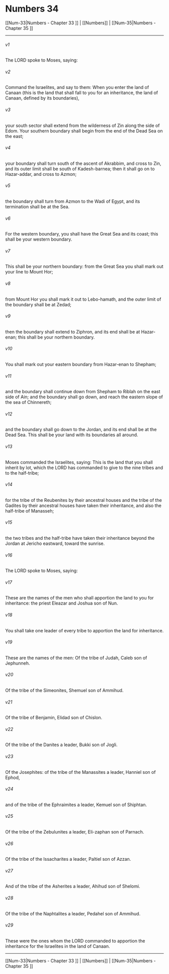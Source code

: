 # Numbers 34

[[Num-33|Numbers - Chapter 33 ]] | [[Numbers]] | [[Num-35|Numbers - Chapter 35 ]]
***

###### v1
The LORD spoke to Moses, saying:
###### v2
Command the Israelites, and say to them: When you enter the land of Canaan (this is the land that shall fall to you for an inheritance, the land of Canaan, defined by its boundaries),
###### v3
your south sector shall extend from the wilderness of Zin along the side of Edom. Your southern boundary shall begin from the end of the Dead Sea on the east;
###### v4
your boundary shall turn south of the ascent of Akrabbim, and cross to Zin, and its outer limit shall be south of Kadesh-barnea; then it shall go on to Hazar-addar, and cross to Azmon;
###### v5
the boundary shall turn from Azmon to the Wadi of Egypt, and its termination shall be at the Sea.
###### v6
For the western boundary, you shall have the Great Sea and its coast; this shall be your western boundary.
###### v7
This shall be your northern boundary: from the Great Sea you shall mark out your line to Mount Hor;
###### v8
from Mount Hor you shall mark it out to Lebo-hamath, and the outer limit of the boundary shall be at Zedad;
###### v9
then the boundary shall extend to Ziphron, and its end shall be at Hazar-enan; this shall be your northern boundary.
###### v10
You shall mark out your eastern boundary from Hazar-enan to Shepham;
###### v11
and the boundary shall continue down from Shepham to Riblah on the east side of Ain; and the boundary shall go down, and reach the eastern slope of the sea of Chinnereth;
###### v12
and the boundary shall go down to the Jordan, and its end shall be at the Dead Sea. This shall be your land with its boundaries all around.
###### v13
Moses commanded the Israelites, saying: This is the land that you shall inherit by lot, which the LORD has commanded to give to the nine tribes and to the half-tribe;
###### v14
for the tribe of the Reubenites by their ancestral houses and the tribe of the Gadites by their ancestral houses have taken their inheritance, and also the half-tribe of Manasseh;
###### v15
the two tribes and the half-tribe have taken their inheritance beyond the Jordan at Jericho eastward, toward the sunrise.
###### v16
The LORD spoke to Moses, saying:
###### v17
These are the names of the men who shall apportion the land to you for inheritance: the priest Eleazar and Joshua son of Nun.
###### v18
You shall take one leader of every tribe to apportion the land for inheritance.
###### v19
These are the names of the men: Of the tribe of Judah, Caleb son of Jephunneh.
###### v20
Of the tribe of the Simeonites, Shemuel son of Ammihud.
###### v21
Of the tribe of Benjamin, Elidad son of Chislon.
###### v22
Of the tribe of the Danites a leader, Bukki son of Jogli.
###### v23
Of the Josephites: of the tribe of the Manassites a leader, Hanniel son of Ephod,
###### v24
and of the tribe of the Ephraimites a leader, Kemuel son of Shiphtan.
###### v25
Of the tribe of the Zebulunites a leader, Eli-zaphan son of Parnach.
###### v26
Of the tribe of the Issacharites a leader, Paltiel son of Azzan.
###### v27
And of the tribe of the Asherites a leader, Ahihud son of Shelomi.
###### v28
Of the tribe of the Naphtalites a leader, Pedahel son of Ammihud.
###### v29
These were the ones whom the LORD commanded to apportion the inheritance for the Israelites in the land of Canaan.

***

[[Num-33|Numbers - Chapter 33 ]] | [[Numbers]] | [[Num-35|Numbers - Chapter 35 ]]
